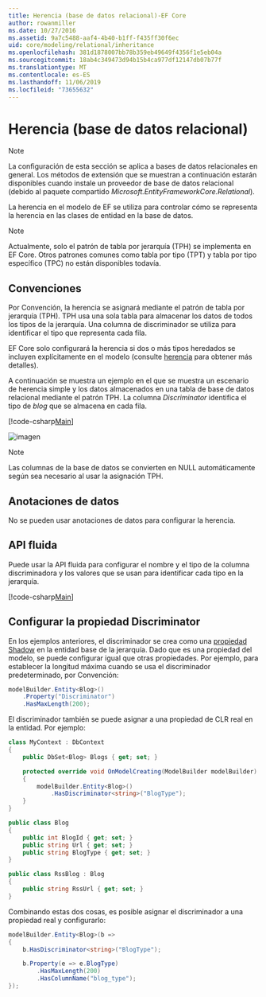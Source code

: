 ```yaml
---
title: Herencia (base de datos relacional)-EF Core
author: rowanmiller
ms.date: 10/27/2016
ms.assetid: 9a7c5488-aaf4-4b40-b1ff-f435ff30f6ec
uid: core/modeling/relational/inheritance
ms.openlocfilehash: 381d1878007bb78b359eb49649f4356f1e5eb04a
ms.sourcegitcommit: 18ab4c349473d94b15b4ca977df12147db07b77f
ms.translationtype: MT
ms.contentlocale: es-ES
ms.lasthandoff: 11/06/2019
ms.locfileid: "73655632"
---
```

# <a name="inheritance-relational-database"></a>Herencia (base de datos relacional)

> [!NOTE]  
> La configuración de esta sección se aplica a bases de datos relacionales en general. Los métodos de extensión que se muestran a continuación estarán disponibles cuando instale un proveedor de base de datos relacional (debido al paquete compartido *Microsoft.EntityFrameworkCore.Relational*).

La herencia en el modelo de EF se utiliza para controlar cómo se representa la herencia en las clases de entidad en la base de datos.

> [!NOTE]  
> Actualmente, solo el patrón de tabla por jerarquía (TPH) se implementa en EF Core. Otros patrones comunes como tabla por tipo (TPT) y tabla por tipo específico (TPC) no están disponibles todavía.

## <a name="conventions"></a>Convenciones

Por Convención, la herencia se asignará mediante el patrón de tabla por jerarquía (TPH). TPH usa una sola tabla para almacenar los datos de todos los tipos de la jerarquía. Una columna de discriminador se utiliza para identificar el tipo que representa cada fila.

EF Core solo configurará la herencia si dos o más tipos heredados se incluyen explícitamente en el modelo (consulte [herencia](../inheritance.md) para obtener más detalles).

A continuación se muestra un ejemplo en el que se muestra un escenario de herencia simple y los datos almacenados en una tabla de base de datos relacional mediante el patrón TPH. La columna *Discriminator* identifica el tipo de *blog* que se almacena en cada fila.

[!code-csharp[Main](../../../../samples/core/Modeling/Conventions/InheritanceDbSets.cs#Model)]

![imagen](_static/inheritance-tph-data.png)

>[!NOTE]
> Las columnas de la base de datos se convierten en NULL automáticamente según sea necesario al usar la asignación TPH.

## <a name="data-annotations"></a>Anotaciones de datos

No se pueden usar anotaciones de datos para configurar la herencia.

## <a name="fluent-api"></a>API fluida

Puede usar la API fluida para configurar el nombre y el tipo de la columna discriminadora y los valores que se usan para identificar cada tipo en la jerarquía.

[!code-csharp[Main](../../../../samples/core/Modeling/FluentAPI/InheritanceTPHDiscriminator.cs#Inheritance)]

## <a name="configuring-the-discriminator-property"></a>Configurar la propiedad Discriminator

En los ejemplos anteriores, el discriminador se crea como una [propiedad Shadow](xref:core/modeling/shadow-properties) en la entidad base de la jerarquía. Dado que es una propiedad del modelo, se puede configurar igual que otras propiedades. Por ejemplo, para establecer la longitud máxima cuando se usa el discriminador predeterminado, por Convención:

```C#
modelBuilder.Entity<Blog>()
    .Property("Discriminator")
    .HasMaxLength(200);
```

El discriminador también se puede asignar a una propiedad de CLR real en la entidad. Por ejemplo:

```C#
class MyContext : DbContext
{
    public DbSet<Blog> Blogs { get; set; }

    protected override void OnModelCreating(ModelBuilder modelBuilder)
    {
        modelBuilder.Entity<Blog>()
            .HasDiscriminator<string>("BlogType");
    }
}

public class Blog
{
    public int BlogId { get; set; }
    public string Url { get; set; }
    public string BlogType { get; set; }
}

public class RssBlog : Blog
{
    public string RssUrl { get; set; }
}
```

Combinando estas dos cosas, es posible asignar el discriminador a una propiedad real y configurarlo:

```C#
modelBuilder.Entity<Blog>(b =>
{
    b.HasDiscriminator<string>("BlogType");

    b.Property(e => e.BlogType)
        .HasMaxLength(200)
        .HasColumnName("blog_type");
});
```
